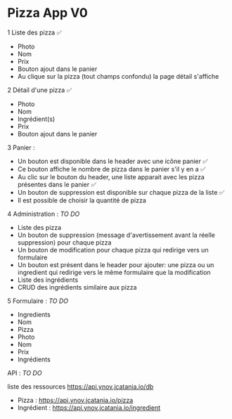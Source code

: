 # Pizza App V0

1 Liste des pizza :white_check_mark:
* Photo
* Nom
* Prix
* Bouton ajout dans le panier
* Au clique sur la pizza (tout champs confondu) la page détail s'affiche

2 Détail d'une pizza :white_check_mark:
* Photo
* Nom
* Ingrédient(s)
* Prix
* Bouton ajout dans le panier

3 Panier :
* Un bouton est disponible dans le header avec une icône panier :white_check_mark:
* Ce bouton affiche le nombre de pizza dans le panier s'il y en a :white_check_mark:
* Au clic sur le bouton du header, une liste apparait avec les pizza présentes dans le panier :white_check_mark:
* Un bouton de suppression est disponible sur chaque pizza de la liste :white_check_mark:
* Il est possible de choisir la quantité de pizza

4 Administration : *TO DO*
* Liste des pizza
* Un bouton de suppression (message d'avertissement avant la réelle suppression) pour chaque pizza
* Un bouton de modification pour chaque pizza qui redirige vers un formulaire
* Un bouton est présent dans le header pour ajouter: une pizza ou un ingredient qui redirige vers le même formulaire que la modification
* Liste des ingrédients
* CRUD des ingrédients similaire aux pizza
    
5 Formulaire : *TO DO*
* Ingredients
* Nom
* Pizza
* Photo
* Nom
* Prix
* Ingrédients

API : *TO DO*

liste des ressources https://api.ynov.jcatania.io/db
* Pizza : https://api.ynov.jcatania.io/pizza
* Ingrédient : https://api.ynov.jcatania.io/ingredient
